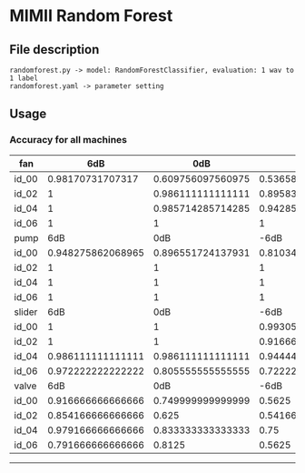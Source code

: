 # MIMII Random Forest

## File description
```
randomforest.py -> model: RandomForestClassifier, evaluation: 1 wav to 1 label
randomforest.yaml -> parameter setting
```


## Usage

###   Accuracy for all machines

|fan 	  |6dB			              |0dB              			|-6dB           	     	|
|-------|-----------------------|-----------------------|-----------------------|
|id_00	|0.98170731707317	    |0.609756097560975	    |0.536585365853658    	  |
|id_02	|1			              |0.986111111111111	    |0.895833333333333    	  |
|id_04	|1			              |0.985714285714285	    |0.942857142857143  	    |
|id_06	|1			              |1			                |1                      	|
|pump	  |6dB			            |0dB			              |-6dB	       	        	  |
|id_00	|0.948275862068965	  |0.896551724137931	    |0.810344827586207		    |
|id_02	|1			              |1			                |1 		     	              |
|id_04	|1			              |1              			  |1    	    	     	      |
|id_06	|1			              |1			                |1  		     	            |
|slider	|6dB			            |0dB			              |-6dB     		            |
|id_00	|1			              |1			                |0.993055555555555 	      |
|id_02	|1	                  |1			                |0.916666666666666	      |
|id_04	|0.986111111111111		|0.986111111111111		  |0.944444444444444    	  |
|id_06	|0.972222222222222		|0.805555555555555		  |0.722222222222222    	  |
|valve	|6dB			            |0dB	               		|-6dB			                |
|id_00	|0.916666666666666		|0.749999999999999    	|0.5625		               	|
|id_02	|0.854166666666666	  |0.625	                |0.541666666666666			  |
|id_04	|0.979166666666666	  |0.833333333333333			|0.75    	                |
|id_06	|0.791666666666666	  |0.8125			            |0.5625                  	|

------------------------------------------------------------------------------------------
